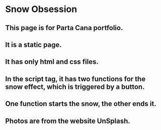 # Snow Obsession
## This page is for Parta Cana portfolio. 
## It is a static page.
## It has only html and css files.
## In the script tag, it has two functions for the snow effect, which is triggered by a button.
## One function starts the snow, the other ends it.
## Photos are from the website UnSplash.